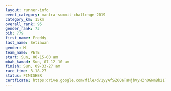 ```yaml
---
layout: runner-info 
event_category: mantra-summit-challenge-2019 
category_km: 15km 
overall_rank: 95
gender_rank: 73
bib: 779
first_name: Freddy
last_name: Setiawan
gender: M
team_name: PETE
start: Sun, 06-15-00 am
mbah_kamad: Sun, 07-12-10 am
finish: Sun, 09-33-27 am
race_time: 3-18-27
status: FINISHER
certficate: https:drive.google.com/file/d/1yyAfSZ6QaTaMjbVyH3nOGNmBb21T-RR_/view?usp=sharing
---
```


